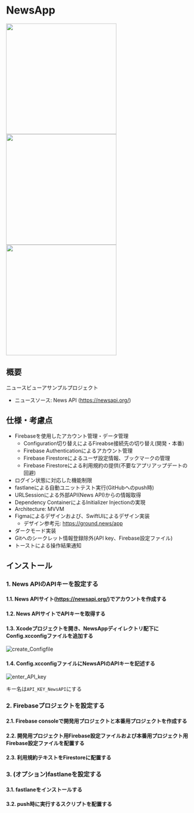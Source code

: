 # NewsApp


<img width="300" src="https://github.com/user-attachments/assets/b82c4d68-7ebd-4be2-a843-220731aa5601">
<img width="300" src="https://github.com/user-attachments/assets/62410fa8-bf2e-48e6-9602-c9ba593d0228">
<img width="300" src="https://github.com/user-attachments/assets/44927690-f36b-4e15-b923-8b7d3e81bd81">

## 概要
ニュースビューアサンプルプロジェクト
- ニュースソース: News API (https://newsapi.org/)

## 仕様・考慮点

- Firebaseを使用したアカウント管理・データ管理
  - Configuration切り替えによるFireabse接続先の切り替え(開発・本番)
  - Firebase Authenticationによるアカウント管理
  - Firebase Firestoreによるユーザ設定情報、ブックマークの管理
  - Firebase Firestoreによる利用規約の提供(不要なアプリアップデートの回避)
- ログイン状態に対応した機能制限
- fastlaneによる自動ユニットテスト実行(GitHubへのpush時)
- URLSessionによる外部API(News API)からの情報取得
- Dependency ContainerによるInitializer Injectionの実現
- Architecture: MVVM
- Figmaによるデザインおよび、SwiftUIによるデザイン実装
  - デザイン参考元: https://ground.news/app
- ダークモード実装
- Gitへのシークレット情報登録除外(API key、Firebase設定ファイル)
- トーストによる操作結果通知

## インストール
### 1. News APIのAPIキーを設定する
#### 1.1. News APIサイト(https://newsapi.org/)でアカウントを作成する
#### 1.2. News APIサイトでAPIキーを取得する
#### 1.3. Xcodeプロジェクトを開き、NewsAppディイレクトリ配下にConfig.xcconfigファイルを追加する
![create_Configfile](https://github.com/user-attachments/assets/1754af3d-1845-4392-bf28-952f4e8bd687)

#### 1.4. Config.xcconfigファイルにNewsAPIのAPIキーを記述する
![enter_API_key](https://github.com/user-attachments/assets/c049bc5a-b139-4409-afde-7fcb92f2067c)

キー名は`API_KEY_NewsAPI`にする

### 2. Firebaseプロジェクトを設定する
#### 2.1. Firebase consoleで開発用プロジェクトと本番用プロジェクトを作成する
#### 2.2. 開発用プロジェクト用Firebase設定ファイルおよび本番用プロジェクト用Firebase設定ファイルを配置する
#### 2.3. 利用規約テキストをFirestoreに配置する

### 3. (オプション)fastlaneを設定する
#### 3.1. fastlaneをインストールする
#### 3.2. push時に実行するスクリプトを配置する


